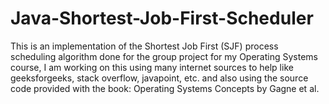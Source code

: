 # Java-Shortest-Job-First-Scheduler
This is an implementation of the Shortest Job First (SJF) process scheduling algorithm done for the group project for my Operating Systems course, I am working on this using many internet sources to help like geeksforgeeks, stack overflow, javapoint, etc. and also using the source code provided with the book: Operating Systems Concepts by Gagne et al.
